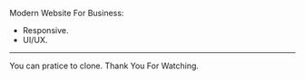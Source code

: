 Modern Website For Business:
+ Responsive.
+ UI/UX.
----------------------------------
You can pratice to clone.
Thank You For Watching.
